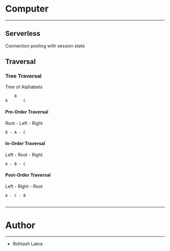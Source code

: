 # Computer

---

## Serverless

Connection pooling with session state

## Traversal

### Tree Traversal

Tree of Alphabets
```shell
    B
A       C
```

#### Pre-Order Traversal

Root - Left - Right
```shell
B - A - C
```

#### In-Order Traversal

Left - Root - Right
```shell
A - B - C
```

#### Post-Order Traversal

Left - Right - Root
```shell
A - C - B
```

##

---

# Author

---

- Rohtash Lakra
